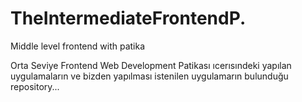 # TheIntermediateFrontendP.
Middle level frontend with patika

Orta Seviye Frontend Web Development Patikası ıcerısındeki yapılan uygulamaların ve bizden yapılması istenilen uygulamarın bulunduğu repository...
